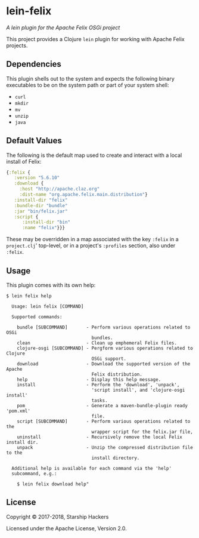 # lein-felix

*A lein plugin for the Apache Felix OSGi project*

This project provides a Clojure `lein` plugin for working with Apache Felix
projects.


## Dependencies

This plugin shells out to the system and expects the following binary
executables to be on the system path or part of your system shell:

* `curl`
* `mkdir`
* `mv`
* `unzip`
* `java`


## Default Values

The following is the default map used to create and interact with a local
install of Felix:

```clj
{:felix {
   :version "5.6.10"
   :download {
     :host "http://apache.claz.org"
     :dist-name "org.apache.felix.main.distribution"}
   :install-dir "felix"
   :bundle-dir "bundle"
   :jar "bin/felix.jar"
   :script {
      :install-dir "bin"
      :name "felix"}}}
```

These may be overridden in a map associated with the key `:felix` in a
`project.clj`' top-level, or in a project's `:profiles` section, also under
`:felix`.


## Usage

This plugin comes with its own help:

```
$ lein felix help
```
```
  Usage: lein felix [COMMAND]

  Supported commands:

    bundle [SUBCOMMAND]       - Perform various operations related to OSGi
                                bundles.
    clean                     - Clean up emphemeral Felix files.
    clojure-osgi [SUBCOMMAND] - Pergform various operations related to Clojure
                                OSGi support.
    download                  - Download the supported version of the Apache
                                Felix distribution.
    help                      - Display this help message.
    install                   - Perform the 'download', 'unpack',
                                'script install', and 'clojure-osgi install'
                                tasks.
    pom                       - Generate a maven-bundle-plugin ready 'pom.xml'
                                file.
    script [SUBCOMMAND]       - Perform various operations related to the
                                wrapper script for the felix.jar file,
    uninstall                 - Recursively remove the local Felix install dir.
    unpack                    - Unzip the compressed distribution file to the
                                install directory.

  Additional help is available for each command via the 'help'
  subcommand, e.g.:

    $ lein felix download help"
```


## License

Copyright © 2017-2018, Starship Hackers

Licensed under the Apache License, Version 2.0.
